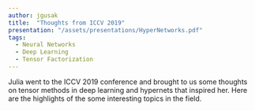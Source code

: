 ```yaml
---
author: jgusak
title:  "Thoughts from ICCV 2019"
presentation: "/assets/presentations/HyperNetworks.pdf"
tags: 
  - Neural Networks
  - Deep Learning
  - Tensor Factorization
---
```


Julia went to the ICCV 2019 conference and brought to us some thoughts on tensor methods in deep learning and hypernets that inspired her. Here are the highlights of the some interesting topics in the field.